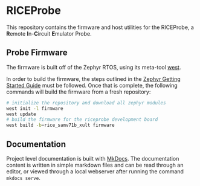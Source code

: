 # RICEProbe

This repository contains the firmware and host utilities for the RICEProbe, a **R**emote **I**n-**C**ircuit **E**mulator Probe.

## Probe Firmware

The firmware is built off of the Zephyr RTOS, using its meta-tool [west](https://docs.zephyrproject.org/latest/develop/west/index.html).

In order to build the firmware, the steps outlined in the [Zephyr Getting Started Guide](https://docs.zephyrproject.org/latest/develop/getting_started/index.html) must be followed. Once that is complete, the following commands will build the firmware from a fresh repository:

```bash
# initialize the repository and download all zephyr modules
west init -l firmware
west update
# build the firmware for the riceprobe development board
west build -b=rice_samv71b_xult firmware
```

## Documentation

Project level documentation is built with [MkDocs](https://www.mkdocs.org/). The documentation content is written in simple markdown files and can be read through an editor, or viewed through a local webserver after running the command `mkdocs serve`.
